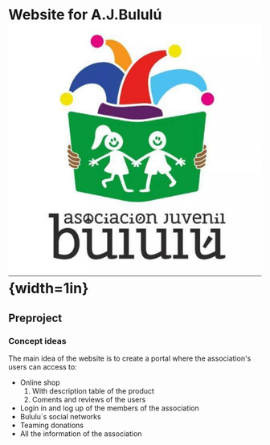 # Website for A.J.Bululú ![](img/logo.jfif){width=1in}
## Preproject
### Concept ideas
The main idea of ​​the website is to create a portal where the association's users can access to:
* Online shop
    1. With description table of the product
    2. Coments and reviews of the users
* Login in and log up of the members of the association
* Bululu´s social networks
* Teaming donations
* All the information of the association
